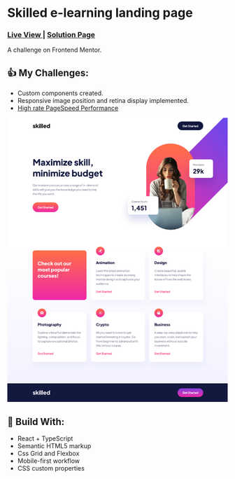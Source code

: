 <h1>Skilled e-learning landing page</h1>
<div>
  <h3>
    <a href="https://charming-moxie-25efc2.netlify.app/"> Live View </a>
    <span> | </span>
    <a href="https://www.frontendmentor.io/solutions/skilled-elearning-lp-with-react-ts-uyDZ1GQV9W"> Solution Page </a>
  </h3>
</div>
<div>
  A challenge on Frontend Mentor.
</div>

## 👍 My Challenges:

- Custom components created.
- Responsive image position and retina display implemented.
- [High rate PageSpeed Performance](https://pagespeed.web.dev/report?url=https%3A%2F%2Fsuperlative-gelato-8c62b6.netlify.app%2F)

![](./public/screenshot.png)

## 🎉 Build With:

- React + TypeScript
- Semantic HTML5 markup
- Css Grid and Flexbox
- Mobile-first workflow
- CSS custom properties
